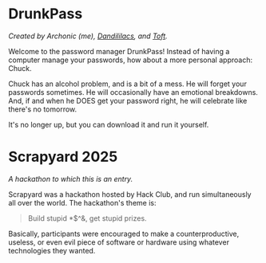 # DrunkPass
*Created by Archonic (me), [Dandililacs](https://github.com/Dandililacs), and [Toft](https://linktr.ee/whoistoft).*

Welcome to the password manager DrunkPass! Instead of having a computer manage your passwords, how about a more personal approach: Chuck.

Chuck has an alcohol problem, and is a bit of a mess. He will forget your passwords sometimes. He will occasionally have an emotional breakdowns. And, if and when he DOES get your password right, he will celebrate like there's no tomorrow.

It's no longer up, but you can download it and run it yourself.

# Scrapyard 2025
*A hackathon to which this is an entry.*

Scrapyard was a hackathon hosted by Hack Club, and run simultaneously all over the world. The hackathon's theme is:

> Build stupid *$^&, get stupid prizes.

Basically, participants were encouraged to make a counterproductive, useless, or even evil piece of software or hardware using whatever technologies they wanted.
